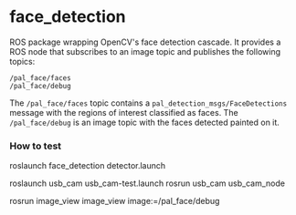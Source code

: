 

face_detection
========================

ROS package wrapping OpenCV's face detection cascade. It provides a ROS node that subscribes to an image topic and publishes the following topics:

   ```
   /pal_face/faces
   /pal_face/debug
   ```

The `/pal_face/faces` topic contains a `pal_detection_msgs/FaceDetections` message with the regions of interest classified as faces.
The `/pal_face/debug` is an image topic with the faces detected painted on it.


### How to test

roslaunch face_detection detector.launch

roslaunch usb_cam usb_cam-test.launch 
rosrun usb_cam usb_cam_node

rosrun image_view image_view image:=/pal_face/debug


